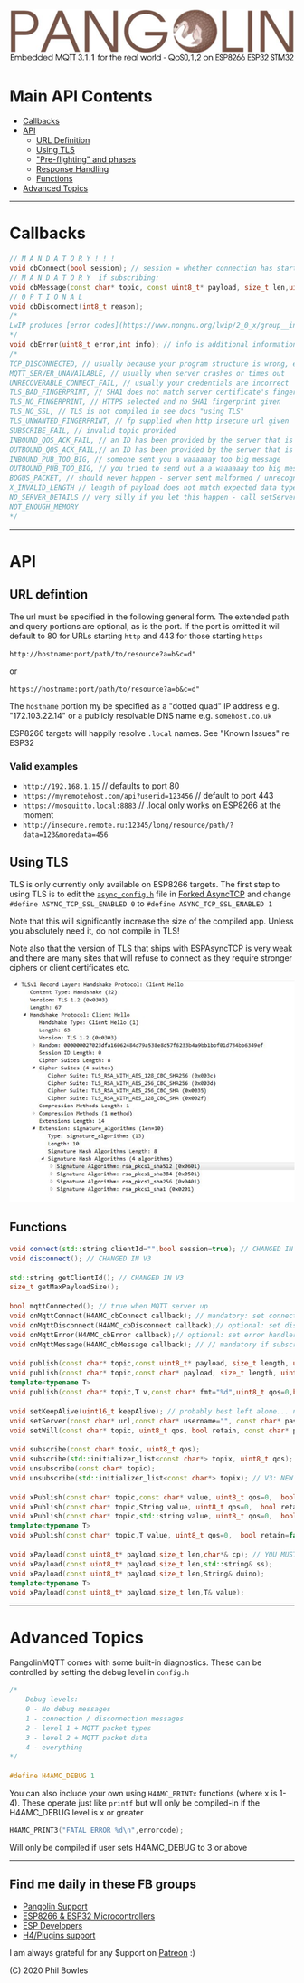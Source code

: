 ![plainhdr](../assets/pangoplain.jpg)

# Main API Contents

* [Callbacks](#callbacks)
* [API](#api)
    * [URL Definition](#url-defintion)
    * [Using TLS](#using-tls)
    * ["Pre-flighting" and phases](#pre-flighting-and-phases)
    * [Response Handling](#respsonse-handling)
    * [Functions](#functions)
* [Advanced Topics](#advanced-topics)

---
# Callbacks

```cpp
// M A N D A T O R Y ! ! !
void cbConnect(bool session); // session = whether connection has started with a dirty session
// M A N D A T O R Y  if subscribing:
void cbMessage(const char* topic, const uint8_t* payload, size_t len,uint8_t qos,bool retain,bool dup);
// O P T I O N A L
void cbDisconnect(int8_t reason);
/*
LwIP produces [error codes](https://www.nongnu.org/lwip/2_0_x/group__infrastructure__errors.html) with negative value and these get fed back up through ESPAsyncTCPeventually to this library, which also has a few of its own valid reasons. How to tell the difference? All of Pangolin's are +ve, but if you get a rare underlying TCP error which will help in diagnosing problems, you will also get told that (-ve) reason code
*/
void cbError(uint8_t error,int info); // info is additional information about the error whose code is one of:
/*
TCP_DISCONNECTED, // usually because your program structure is wrong, e.g. you called publish when you arent connected
MQTT_SERVER_UNAVAILABLE, // usually when server crashes or times out
UNRECOVERABLE_CONNECT_FAIL, // usually your credentials are incorrect
TLS_BAD_FINGERPRINT, // SHA1 does not match server certificate's fingerprint
TLS_NO_FINGERPRINT, // HTTPS selected and no SHA1 fingerprint given
TLS_NO_SSL, // TLS is not compiled in see docs "using TLS"
TLS_UNWANTED_FINGERPRINT, // fp supplied when http insecure url given
SUBSCRIBE_FAIL, // invalid topic provided
INBOUND_QOS_ACK_FAIL, // an ID has been provided by the server that is no longer held by us (usually after crash/reboot with open session)
OUTBOUND_QOS_ACK_FAIL,// an ID has been provided by the server that is no longer held by us (usually after crash/reboot with open session)
INBOUND_PUB_TOO_BIG, // someone sent you a waaaaaay too big message
OUTBOUND_PUB_TOO_BIG, // you tried to send out a a waaaaaay too big message
BOGUS_PACKET, // should never happen - server sent malformed / unrecognised packet - SERIOUS PROBLEM
X_INVALID_LENGTH // length of payload does not match expected data type in x functions - server sent malformed message - SERIOUS PROBLEM
NO_SERVER_DETAILS // very silly if you let this happen - call setServer before connect!!!
NOT_ENOUGH_MEMORY
*/
```

---

# API

## URL defintion

The url must be specified in the following general form. The extended path and query portions are optional, as is the port. If the port is omitted it will default to 80 for URLs starting `http` and 443 for those starting `https`

`http://hostname:port/path/to/resource?a=b&c=d"`

or

`https://hostname:port/path/to/resource?a=b&c=d"`

The `hostname` portion my be specified as a "dotted quad" IP address e.g. "172.103.22.14" or a publicly resolvable DNS name e.g. `somehost.co.uk`

ESP8266 targets will happily resolve `.local` names. See "Known Issues" re ESP32

### Valid examples

* `http://192.168.1.15` // defaults to port 80
* `https://myremotehost.com/api?userid=123456` // default to port 443
* `https://mosquitto.local:8883` // .local only works on ESP8266 at the moment
* `http://insecure.remote.ru:12345/long/resource/path/?data=123&moredata=456`

## Using TLS

TLS is only currently only available on ESP8266 targets. The first step to using TLS is to edit the [`async_config.h`](https://github.com/philbowles/ESPAsyncTCP-master/blob/master/src/async_config.h) file in [Forked AsyncTCP](https://github.com/philbowles/AsyncTCP-master/scr) and change `#define ASYNC_TCP_SSL_ENABLED 0` to `#define ASYNC_TCP_SSL_ENABLED 1`

Note that this will significantly increase the size of the compiled app. Unless you absolutely need it, do not compile in TLS!

Note also that the version of TLS that ships with ESPAsyncTCP is very weak and there are many sites that will refuse to connect as they require stronger ciphers or client certificates etc.

![tls](../assets/common/tls.jpg)

## Functions

```cpp
void connect(std::string clientId="",bool session=true); // CHANGED IN V3
void disconnect(); // CHANGED IN V3

std::string getClientId(); // CHANGED IN V3
size_t getMaxPayloadSize();

bool mqttConnected(); // true when MQTT server up
void onMqttConnect(H4AMC_cbConnect callback); // mandatory: set connect handler V3: REPLACES onConnect
void onMqttDisconnect(H4AMC_cbDisconnect callback);// optional: set disconnect handler V3: REPLACES onDisconnect
void onMqttError(H4AMC_cbError callback);// optional: set error handler  V3: REPLACES onError
void onMqttMessage(H4AMC_cbMessage callback); // // mandatory if subscribing: set topic handler  V3: REPLACES onMessage

void publish(const char* topic,const uint8_t* payload, size_t length, uint8_t qos=0,  bool retain=false);
void publish(const char* topic,const char* payload, size_t length, uint8_t qos=0,  bool retain=false);
template<typename T>
void publish(const char* topic,T v,const char* fmt="%d",uint8_t qos=0,bool retain=false);

void setKeepAlive(uint16_t keepAlive); // probably best left alone... note actual rate is H4AMC_POLL_RATE * keepAlive; and depends on your LwIP
void setServer(const char* url,const char* username="", const char* password = "",const uint8_t* fingerprint=nullptr); // V3: CHANGED
void setWill(const char* topic, uint8_t qos, bool retain, const char* payload = nullptr); // optional

void subscribe(const char* topic, uint8_t qos);
void subscribe(std::initializer_list<const char*> topix, uint8_t qos); // V3: NEW
void unsubscribe(const char* topic);
void unsubscribe(std::initializer_list<const char*> topix); // V3: NEW

void xPublish(const char* topic,const char* value, uint8_t qos=0,  bool retain=false);
void xPublish(const char* topic,String value, uint8_t qos=0,  bool retain=false);
void xPublish(const char* topic,std::string value, uint8_t qos=0,  bool retain=false);
template<typename T>
void xPublish(const char* topic,T value, uint8_t qos=0,  bool retain=false)

void xPayload(const uint8_t* payload,size_t len,char*& cp); // YOU MUST FREE THE POINTER CREATED BY THIS CALL!!!
void xPayload(const uint8_t* payload,size_t len,std::string& ss);
void xPayload(const uint8_t* payload,size_t len,String& duino);
template<typename T>
void xPayload(const uint8_t* payload,size_t len,T& value);

```

---

# Advanced Topics

PangolinMQTT comes with some built-in diagnostics. These can be controlled by setting the debug level in `config.h`

```cpp
/*
    Debug levels: 
    0 - No debug messages
    1 - connection / disconnection messages
    2 - level 1 + MQTT packet types
    3 - level 2 + MQTT packet data
    4 - everything
*/

#define H4AMC_DEBUG 1
```

You can also include your own using `H4AMC_PRINTx` functions (where x is 1-4).
These operate just like `printf` but will only be compiled-in if the H4AMC_DEBUG level is x or greater

```cpp
H4AMC_PRINT3("FATAL ERROR %d\n",errorcode); 
```

Will only be compiled if user sets H4AMC_DEBUG to 3 or above



---

## Find me daily in these FB groups

* [Pangolin Support](https://www.facebook.com/groups/pangolinmqtt/)
* [ESP8266 & ESP32 Microcontrollers](https://www.facebook.com/groups/2125820374390340/)
* [ESP Developers](https://www.facebook.com/groups/ESP8266/)
* [H4/Plugins support](https://www.facebook.com/groups/h4plugins)

I am always grateful for any $upport on [Patreon](https://www.patreon.com/esparto) :)


(C) 2020 Phil Bowles